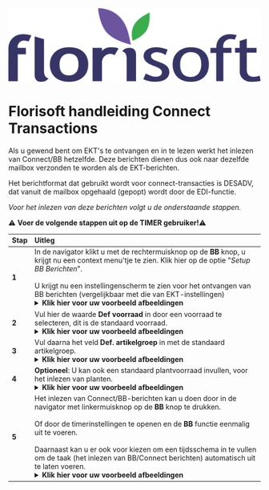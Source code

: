 <img src="../../fslogo.png" alt="Florisoft Corporate Logo">

# Florisoft handleiding Connect Transactions

Als u gewend bent om EKT's te ontvangen en in te lezen werkt het inlezen van Connect/BB hetzelfde.
Deze berichten dienen dus ook naar dezelfde mailbox verzonden te worden als de EKT-berichten. 

Het berichtformat dat gebruikt wordt voor connect-transacties is DESADV, dat vanuit de mailbox opgehaald (gepopt) wordt door de EDI-functie.

*Voor het inlezen van deze berichten volgt u de onderstaande stappen.*

:warning: **Voer de volgende stappen uit op de TIMER gebruiker!**:warning:

|Stap|Uitleg|
|:--|:--|
|**1**|In de navigator klikt u met de rechtermuisknop op de **BB** knop, u krijgt nu een context menu'tje te zien. Klik hier op de optie "*Setup BB Berichten*".<br><br>U krijgt nu een instellingenscherm te zien voor het ontvangen van BB berichten (vergelijkbaar met die van EKT-instellingen)<details><summary><b>Klik hier voor uw voorbeeld afbeeldingen</b></summary><img src="Media/NL/1.png"></details>|
|**2**|Vul hier de waarde **Def voorraad** in door een voorraad te selecteren, dit is de standaard voorraad.<details><summary><b>Klik hier voor uw voorbeeld afbeeldingen</b></summary><img src="Media/NL/2.png"></details>|
|**3**|Vul daarna het veld **Def. artikelgroep** in met de standaard artikelgroep.<details><summary><b>Klik hier voor uw voorbeeld afbeeldingen</b></summary><img src="Media/NL/3.png"></details>|
|**4**|**Optioneel**: U kan ook een standaard plantvoorraad invullen, voor het inlezen van planten.<details><summary><b>Klik hier voor uw voorbeeld afbeeldingen</b></summary><img src="Media/NL/4.png"></details>|
|**5**|Het inlezen van Connect/BB-berichten kan u doen door in de navigator met linkermuisknop op de **BB** knop te drukken.<br><br>Of door de timerinstellingen te openen en de **BB** functie eenmalig uit te voeren.<br><br> Daarnaast kan u er ook voor kiezen om een tijdsschema in te vullen om de taak (het inlezen van BB/Connect berichten) automatisch uit te laten voeren. <details><summary><b>Klik hier voor uw voorbeeld afbeeldingen</b></summary><img src="Media/NL/5.png"></details>|